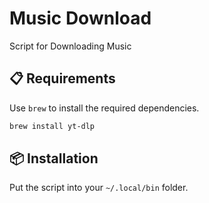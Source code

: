 # Music Download
Script for Downloading Music

## :clipboard: Requirements 
Use `brew` to install the required dependencies.
```sh
brew install yt-dlp
```

## :package: Installation
Put the script into your `~/.local/bin` folder.
